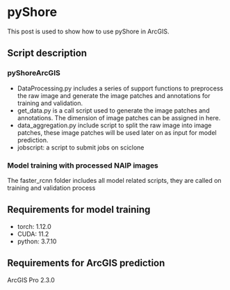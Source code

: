 # pyShore

This post is used to show how to use pyShore in ArcGIS.

[comment]: <> (Data preprocessing before Deep Learning:)

[comment]: <> (- Need to have a list of images with annotations indicating the bounding box of the class in the image and the associated class name)

[comment]: <> (- Digitize all the animals in the given .tiff file in the raw data folder, and save it as a geojson or shapefile format)

[comment]: <> (Working on Models:)

[comment]: <> (Step1. Data processing and creating the training and validation dataset)

[comment]: <> (- Create a folder under dataset and name it "processing_data")

[comment]: <> (- In the above created folder, create two folders and name them "clipped" and "annotation" respectively.)

[comment]: <> (- Run the get_data.py in the script to generate the training dataset and testing dataset, and annotations for each image.)

[comment]: <> (- The results will be saved in the folder created above.)

[comment]: <> (Step2. Get pre-trained vgg16 weights, other weights can be found on the same repo, based on the cnn architecture chosen to use.)

[comment]: <> (- https://github.com/fchollet/deep-learning-models/releases/download/v0.1/vgg16_weights_tf_dim_ordering_tf_kernels.h5)

[comment]: <> (Step3. Running on local computer.)

[comment]: <> (The train_fcnn.py is used to train the model based on the customed dataset.Open a terminal, and training the model with: )

[comment]: <> (- python3 train_frcnn.py -o simple -p directory/to/in/processing_data/train_annotation.txt --num_epochs 1000 --input_weight_path directory/to/the/weights/downloaded/above/vgg16_weights_tf_dim_ordering_tf_kernels.h5 --output_weight_path model_frcnn_vgg.hdf5 --hf True --vf True --rot True --network vgg)

[comment]: <> (- Check on the train_frcnn.py to get detailed calling requirement.)

[comment]: <> (Step 4. Running on sciclone or use GPU to boost the training.)

[comment]: <> (- modify the jobscript file in the script folder, copy above function call in step3 to this file.)

[comment]: <> (- set the gpu call on the top of the file, if gpu is not available, CPUs will be used to run the training.)

[comment]: <> (- submit a jobscript to sciclone by using: qsub jobscript)

[comment]: <> (Step 5. Running on cdsw using GPUs)

[comment]: <> (- Open a terminal, and copy the function call in step 3 to run training on cdsw.)

[comment]: <> (Step 6. Model validation)

[comment]: <> (- Running on testing and validation )

[comment]: <> (- python3 test_frcnn.py -o simple -p directory/to/in/processing_data/test_annotation.txt --network vgg)

[comment]: <> (- Producing 1&#41;. bounding_box_coordinates.csv that hosts the new predicted bounding box of testing data; 2&#41;. test_mAPs.csv file that saves the mAP value for each testing image.)


## Script description
### pyShoreArcGIS
- DataProcessing.py includes a series of support functions to preprocess the raw image and generate the image patches and annotations for training and validation.
- get_data.py is a call script used to generate the image patches and annotations. The dimension of image patches can be assigned in here.
- data_aggregation.py include script to split the raw image into image patches, these image patches will be used later on as input for model prediction.
- jobscript: a script to submit jobs on sciclone

### Model training with processed NAIP images
The faster_rcnn folder includes all model related scripts, they are called on training and validation process

## Requirements for model training
- torch: 1.12.0
- CUDA: 11.2
- python: 3.7.10

## Requirements for ArcGIS prediction
ArcGIS Pro 2.3.0


